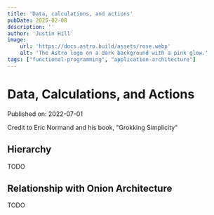 ```yaml
---
title: 'Data, calculations, and actions'
pubDate: 2025-02-08
description: ''
author: 'Justin Hill'
image:
    url: 'https://docs.astro.build/assets/rose.webp'
    alt: 'The Astro logo on a dark background with a pink glow.'
tags: ["functional-programming", "application-architecture"]
---
```


# Data, Calculations, and Actions

Published on: 2022-07-01

Credit to Eric Normand and his book, "Grokking Simplicity"

## Hierarchy

TODO

## Relationship with Onion Architecture

TODO
